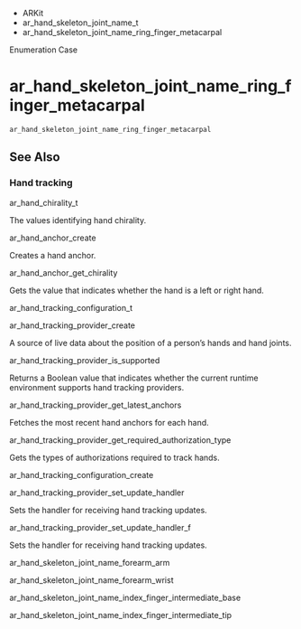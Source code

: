 

- ARKit
- ar_hand_skeleton_joint_name_t
-  ar_hand_skeleton_joint_name_ring_finger_metacarpal 

Enumeration Case

# ar_hand_skeleton_joint_name_ring_finger_metacarpal

``` source
ar_hand_skeleton_joint_name_ring_finger_metacarpal
```

## See Also

### Hand tracking

ar_hand_chirality_t

The values identifying hand chirality.

ar_hand_anchor_create

Creates a hand anchor.

ar_hand_anchor_get_chirality

Gets the value that indicates whether the hand is a left or right hand.

ar_hand_tracking_configuration_t

ar_hand_tracking_provider_create

A source of live data about the position of a person’s hands and hand joints.

ar_hand_tracking_provider_is_supported

Returns a Boolean value that indicates whether the current runtime environment supports hand tracking providers.

ar_hand_tracking_provider_get_latest_anchors

Fetches the most recent hand anchors for each hand.

ar_hand_tracking_provider_get_required_authorization_type

Gets the types of authorizations required to track hands.

ar_hand_tracking_configuration_create

ar_hand_tracking_provider_set_update_handler

Sets the handler for receiving hand tracking updates.

ar_hand_tracking_provider_set_update_handler_f

Sets the handler for receiving hand tracking updates.

ar_hand_skeleton_joint_name_forearm_arm

ar_hand_skeleton_joint_name_forearm_wrist

ar_hand_skeleton_joint_name_index_finger_intermediate_base

ar_hand_skeleton_joint_name_index_finger_intermediate_tip

